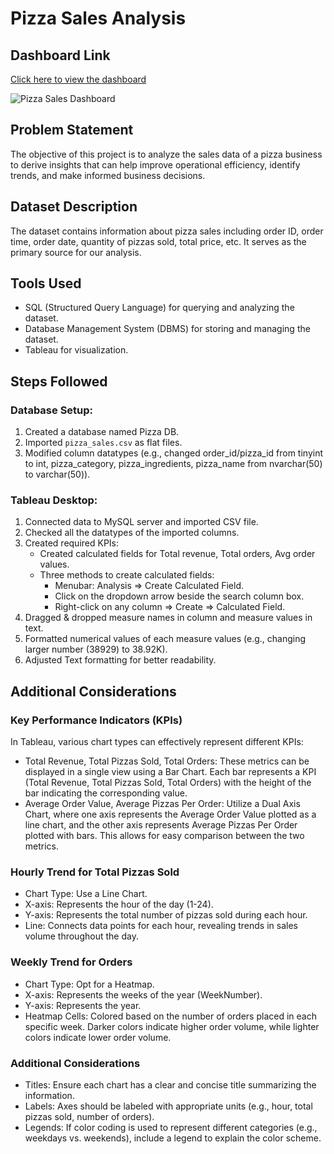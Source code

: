 # Pizza Sales Analysis 

## Dashboard Link
[Click here to view the dashboard](https://public.tableau.com/views/Pizza-Sales-Report/HOME?:language=en-US&:sid=&:display_count=n&:origin=viz_share_link)
<br>

![Pizza Sales Dashboard](https://github.com/RajDev12/Pizza-Sales-Dashboard/assets/122223306/218f8d85-27cd-43e6-ba02-bbab908f4096)



## Problem Statement
The objective of this project is to analyze the sales data of a pizza business to derive insights that can help improve operational efficiency, identify trends, and make informed business decisions.

## Dataset Description
The dataset contains information about pizza sales including order ID, order time, order date, quantity of pizzas sold, total price, etc. It serves as the primary source for our analysis.

## Tools Used
- SQL (Structured Query Language) for querying and analyzing the dataset.
- Database Management System (DBMS) for storing and managing the dataset.
- Tableau for visualization.

## Steps Followed

### Database Setup:
1. Created a database named Pizza DB.
2. Imported `pizza_sales.csv` as flat files.
3. Modified column datatypes (e.g., changed order_id/pizza_id from tinyint to int, pizza_category, pizza_ingredients, pizza_name from nvarchar(50) to varchar(50)).

### Tableau Desktop:
1. Connected data to MySQL server and imported CSV file.
2. Checked all the datatypes of the imported columns.
3. Created required KPIs:
   - Created calculated fields for Total revenue, Total orders, Avg order values.
   - Three methods to create calculated fields:
     - Menubar: Analysis => Create Calculated Field.
     - Click on the dropdown arrow beside the search column box.
     - Right-click on any column => Create => Calculated Field.
4. Dragged & dropped measure names in column and measure values in text.
5. Formatted numerical values of each measure values (e.g., changing larger number (38929) to 38.92K).
6. Adjusted Text formatting for better readability.

## Additional Considerations

### Key Performance Indicators (KPIs)
In Tableau, various chart types can effectively represent different KPIs:

- Total Revenue, Total Pizzas Sold, Total Orders: These metrics can be displayed in a single view using a Bar Chart. Each bar represents a KPI (Total Revenue, Total Pizzas Sold, Total Orders) with the height of the bar indicating the corresponding value.
- Average Order Value, Average Pizzas Per Order: Utilize a Dual Axis Chart, where one axis represents the Average Order Value plotted as a line chart, and the other axis represents Average Pizzas Per Order plotted with bars. This allows for easy comparison between the two metrics.

### Hourly Trend for Total Pizzas Sold
- Chart Type: Use a Line Chart.
- X-axis: Represents the hour of the day (1-24).
- Y-axis: Represents the total number of pizzas sold during each hour.
- Line: Connects data points for each hour, revealing trends in sales volume throughout the day.

### Weekly Trend for Orders
- Chart Type: Opt for a Heatmap.
- X-axis: Represents the weeks of the year (WeekNumber).
- Y-axis: Represents the year.
- Heatmap Cells: Colored based on the number of orders placed in each specific week. Darker colors indicate higher order volume, while lighter colors indicate lower order volume.

### Additional Considerations
- Titles: Ensure each chart has a clear and concise title summarizing the information.
- Labels: Axes should be labeled with appropriate units (e.g., hour, total pizzas sold, number of orders).
- Legends: If color coding is used to represent different categories (e.g., weekdays vs. weekends), include a legend to explain the color scheme.
